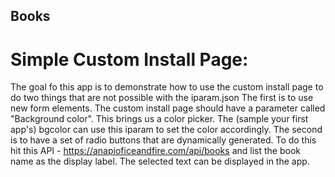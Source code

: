 ## Books
# Simple Custom Install Page:

The goal fo this app is to demonstrate how to use the custom install page to do two things that are not possible with the iparam.json 
The first is to use new form elements. The custom install page should have a parameter called "Background color". This brings us a color picker. The (sample your first app's) bgcolor can use this iparam to set the color accordingly.
The second is to have a set of radio buttons that are dynamically generated. To do this hit this API - https://anapioficeandfire.com/api/books and list the book name as the display label. The selected text can be displayed in the app.
